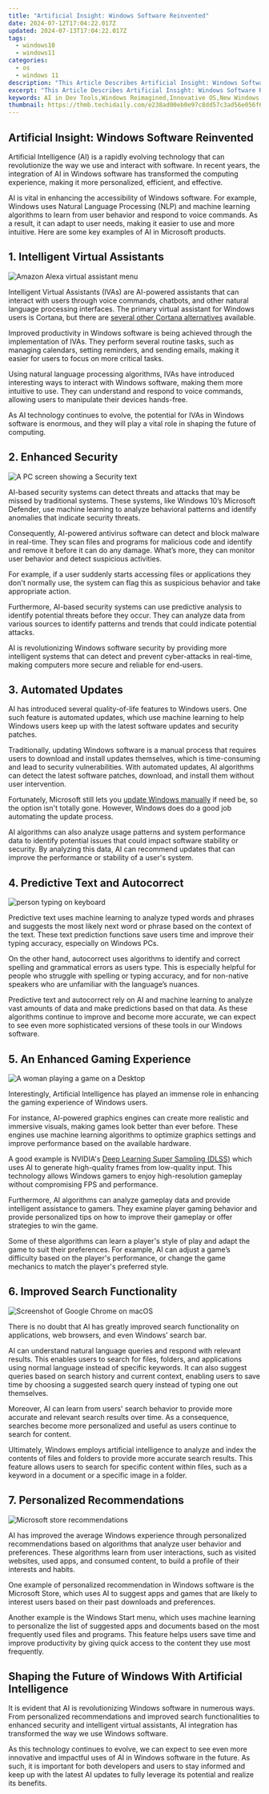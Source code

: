 ```yaml
---
title: "Artificial Insight: Windows Software Reinvented"
date: 2024-07-12T17:04:22.017Z
updated: 2024-07-13T17:04:22.017Z
tags:
  - windows10
  - windows11
categories:
  - os
  - windows 11
description: "This Article Describes Artificial Insight: Windows Software Reinvented"
excerpt: "This Article Describes Artificial Insight: Windows Software Reinvented"
keywords: AI in Dev Tools,Windows Reimagined,Innovative OS,New Windows Software,Enhanced PC Experience,Tech Insight Artificial,Software Reinvention WS
thumbnail: https://thmb.techidaily.com/e238ad00eb0e97c8dd57c3ad56e056f669853f2127f27582290858df483758e7.jpg
---
```


## Artificial Insight: Windows Software Reinvented

 Artificial Intelligence (AI) is a rapidly evolving technology that can revolutionize the way we use and interact with software. In recent years, the integration of AI in Windows software has transformed the computing experience, making it more personalized, efficient, and effective.

 AI is vital in enhancing the accessibility of Windows software. For example, Windows uses Natural Language Processing (NLP) and machine learning algorithms to learn from user behavior and respond to voice commands. As a result, it can adapt to user needs, making it easier to use and more intuitive. Here are some key examples of AI in Microsoft products.

## 1\. Intelligent Virtual Assistants
![Amazon Alexa virtual assistant menu](https://static1.makeuseofimages.com/wordpress/wp-content/uploads/2023/04/amazon-alexa-virtual-assistant.jpg)

 Intelligent Virtual Assistants (IVAs) are AI-powered assistants that can interact with users through voice commands, chatbots, and other natural language processing interfaces. The primary virtual assistant for Windows users is Cortana, but there are [several other Cortana alternatives](https://www.makeuseof.com/best-alternatives-cortana-windows-10/) available.

 Improved productivity in Windows software is being achieved through the implementation of IVAs. They perform several routine tasks, such as managing calendars, setting reminders, and sending emails, making it easier for users to focus on more critical tasks.

 Using natural language processing algorithms, IVAs have introduced interesting ways to interact with Windows software, making them more intuitive to use. They can understand and respond to voice commands, allowing users to manipulate their devices hands-free.

 As AI technology continues to evolve, the potential for IVAs in Windows software is enormous, and they will play a vital role in shaping the future of computing.

## 2\. Enhanced Security
![A PC screen showing a Security text](https://static1.makeuseofimages.com/wordpress/wp-content/uploads/2023/04/security.jpg)

 AI-based security systems can detect threats and attacks that may be missed by traditional systems. These systems, like Windows 10’s Microsoft Defender, use machine learning to analyze behavioral patterns and identify anomalies that indicate security threats.

 Consequently, AI-powered antivirus software can detect and block malware in real-time. They scan files and programs for malicious code and identify and remove it before it can do any damage. What’s more, they can monitor user behavior and detect suspicious activities.

 For example, if a user suddenly starts accessing files or applications they don't normally use, the system can flag this as suspicious behavior and take appropriate action.

 Furthermore, AI-based security systems can use predictive analysis to identify potential threats before they occur. They can analyze data from various sources to identify patterns and trends that could indicate potential attacks.

 AI is revolutionizing Windows software security by providing more intelligent systems that can detect and prevent cyber-attacks in real-time, making computers more secure and reliable for end-users.

## 3\. Automated Updates

 AI has introduced several quality-of-life features to Windows users. One such feature is automated updates, which use machine learning to help Windows users keep up with the latest software updates and security patches.

 Traditionally, updating Windows software is a manual process that requires users to download and install updates themselves, which is time-consuming and lead to security vulnerabilities. With automated updates, AI algorithms can detect the latest software patches, download, and install them without user intervention.

 Fortunately, Microsoft still lets you [update Windows manually](https://www.makeuseof.com/update-windows-manually/) if need be, so the option isn't totally gone. However, Windows does do a good job automating the update process.

 AI algorithms can also analyze usage patterns and system performance data to identify potential issues that could impact software stability or security. By analyzing this data, AI can recommend updates that can improve the performance or stability of a user's system.

## 4\. Predictive Text and Autocorrect
![person typing on keyboard](https://static1.makeuseofimages.com/wordpress/wp-content/uploads/2023/04/person_typing_on_keyboard.jpg)

 Predictive text uses machine learning to analyze typed words and phrases and suggests the most likely next word or phrase based on the context of the text. These text prediction functions save users time and improve their typing accuracy, especially on Windows PCs.

 On the other hand, autocorrect uses algorithms to identify and correct spelling and grammatical errors as users type. This is especially helpful for people who struggle with spelling or typing accuracy, and for non-native speakers who are unfamiliar with the language’s nuances.

 Predictive text and autocorrect rely on AI and machine learning to analyze vast amounts of data and make predictions based on that data. As these algorithms continue to improve and become more accurate, we can expect to see even more sophisticated versions of these tools in our Windows software.

## 5\. An Enhanced Gaming Experience
![A woman playing a game on a Desktop](https://static1.makeuseofimages.com/wordpress/wp-content/uploads/2023/04/pexels-rodnae-productions-7915437.jpg)

 Interestingly, Artificial Intelligence has played an immense role in enhancing the gaming experience of Windows users.

 For instance, AI-powered graphics engines can create more realistic and immersive visuals, making games look better than ever before. These engines use machine learning algorithms to optimize graphics settings and improve performance based on the available hardware.

 A good example is NVIDIA's [Deep Learning Super Sampling (DLSS)](https://www.makeuseof.com/what-is-dlss-3-can-you-use-on-existing-hardware/) which uses AI to generate high-quality frames from low-quality input. This technology allows Windows gamers to enjoy high-resolution gameplay without compromising FPS and performance.

 Furthermore, AI algorithms can analyze gameplay data and provide intelligent assistance to gamers. They examine player gaming behavior and provide personalized tips on how to improve their gameplay or offer strategies to win the game.

 Some of these algorithms can learn a player's style of play and adapt the game to suit their preferences. For example, AI can adjust a game’s difficulty based on the player's performance, or change the game mechanics to match the player's preferred style.

## 6\. Improved Search Functionality
![Screenshot of Google Chrome on macOS](https://static1.makeuseofimages.com/wordpress/wp-content/uploads/2023/03/screenshot-of-google-chrome-on-macos.JPG)

 There is no doubt that AI has greatly improved search functionality on applications, web browsers, and even Windows’ search bar.

 AI can understand natural language queries and respond with relevant results. This enables users to search for files, folders, and applications using normal language instead of specific keywords. It can also suggest queries based on search history and current context, enabling users to save time by choosing a suggested search query instead of typing one out themselves.

 Moreover, AI can learn from users' search behavior to provide more accurate and relevant search results over time. As a consequence, searches become more personalized and useful as users continue to search for content.

 Ultimately, Windows employs artificial intelligence to analyze and index the contents of files and folders to provide more accurate search results. This feature allows users to search for specific content within files, such as a keyword in a document or a specific image in a folder.

## 7\. Personalized Recommendations
![Microsoft store recommendations](https://static1.makeuseofimages.com/wordpress/wp-content/uploads/2023/04/microsoft_store_recommendations.jpg)

 AI has improved the average Windows experience through personalized recommendations based on algorithms that analyze user behavior and preferences. These algorithms learn from user interactions, such as visited websites, used apps, and consumed content, to build a profile of their interests and habits.

 One example of personalized recommendation in Windows software is the Microsoft Store, which uses AI to suggest apps and games that are likely to interest users based on their past downloads and preferences.

 Another example is the Windows Start menu, which uses machine learning to personalize the list of suggested apps and documents based on the most frequently used files and programs. This feature helps users save time and improve productivity by giving quick access to the content they use most frequently.

## Shaping the Future of Windows With Artificial Intelligence

 It is evident that AI is revolutionizing Windows software in numerous ways. From personalized recommendations and improved search functionalities to enhanced security and intelligent virtual assistants, AI integration has transformed the way we use Windows software.

 As this technology continues to evolve, we can expect to see even more innovative and impactful uses of AI in Windows software in the future. As such, it is important for both developers and users to stay informed and keep up with the latest AI updates to fully leverage its potential and realize its benefits.


<ins class="adsbygoogle"
     style="display:block"
     data-ad-format="autorelaxed"
     data-ad-client="ca-pub-7571918770474297"
     data-ad-slot="1223367746"></ins>



<ins class="adsbygoogle"
     style="display:block"
     data-ad-client="ca-pub-7571918770474297"
     data-ad-slot="8358498916"
     data-ad-format="auto"
     data-full-width-responsive="true"></ins>




